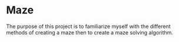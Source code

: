 Maze
====

The purpose of this project is to familiarize myself with the different methods of creating a maze then to create a maze solving algorithm.
